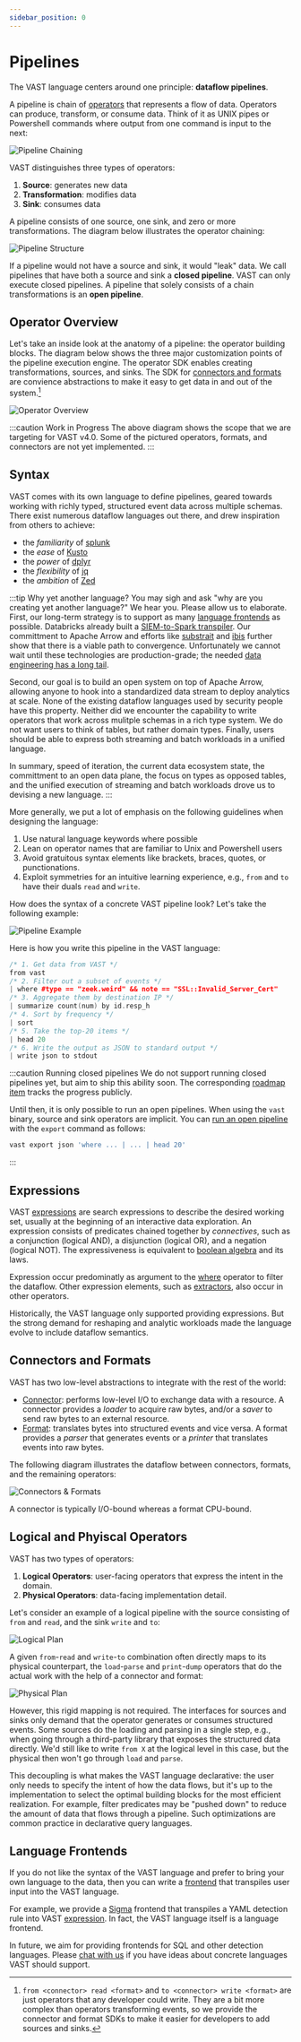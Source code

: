 ```yaml
---
sidebar_position: 0
---
```


# Pipelines

The VAST language centers around one principle: **dataflow pipelines**.

A pipeline is chain of [operators](operators) that represents a flow of data.
Operators can produce, transform, or consume data. Think of it as UNIX pipes or
Powershell commands where output from one command is input to the next:

![Pipeline Chaining](pipeline-chaining.excalidraw.svg)

VAST distinguishes three types of operators:

1. **Source**: generates new data
2. **Transformation**: modifies data
3. **Sink**: consumes data

A pipeline consists of one source, one sink, and zero or more transformations.
The diagram below illustrates the operator chaining:

![Pipeline Structure](pipeline-structure.excalidraw.svg)

If a pipeline would not have a source and sink, it would "leak" data. We call
pipelines that have both a source and sink a **closed pipeline**. VAST can only
execute closed pipelines. A pipeline that solely consists of a chain
transformations is an **open pipeline**.

## Operator Overview

Let's take an inside look at the anatomy of a pipeline: the operator building
blocks. The diagram below shows the three major customization points of the
pipeline execution engine. The operator SDK enables creating transformations,
sources, and sinks. The SDK for [connectors and
formats](#connectors-and-formats) are convience abstractions to make it easy to
get data in and out of the system.[^1]

[^1]: `from <connector> read <format>` and `to <connector> write <format>` are
      just operators that any developer could write. They are a bit more complex
      than operators transforming events, so we provide the connector and format
      SDKs to make it easier for developers to add sources and sinks.

![Operator Overview](operator-overview.excalidraw.svg)

:::caution Work in Progress
The above diagram shows the scope that we are targeting for VAST v4.0. Some of
the pictured operators, formats, and connectors are not yet implemented.
:::

## Syntax

VAST comes with its own language to define pipelines, geared towards working
with richly typed, structured event data across multiple schemas. There exist
numerous dataflow languages out there, and drew inspiration from others to
achieve:

- the *familiarity* of [splunk](https://splunk.com)
- the *ease* of [Kusto](https://github.com/microsoft/Kusto-Query-Language)
- the *power* of [dplyr](https://dplyr.tidyverse.org/)
- the *flexibility* of [jq](https://stedolan.github.io/jq/)
- the *ambition* of [Zed](https://zed.brimdata.io/)

:::tip Why yet another language?
You may sigh and ask "why are you creating yet another language?" We hear you.
Please allow us to elaborate. First, our long-term strategy is to support as
many [language frontends](#language-frontends) as possible. Databricks already
built a [SIEM-to-Spark
transpiler](https://github.com/databrickslabs/transpiler). Our committment to
Apache Arrow and efforts like [substrait](https://substrait.io/) and
[ibis](https://ibis-project.org/) further show that there is a viable path to
convergence. Unfortunately we cannot wait until these technologies are
production-grade; the needed [data engineering has a long
tail](/blog/parquet-and-feather-data-engineering-woes).

Second, our goal is to build an open system on top of Apache Arrow, allowing
anyone to hook into a standardized data stream to deploy analytics at scale.
None of the existing dataflow languages used by security people have this
property. Neither did we encounter the capability to write operators that work
across mulitple schemas in a rich type system. We do not want users to think of
tables, but rather domain types. Finally, users should be able to express both
streaming and batch workloads in a unified language.

In summary, speed of iteration, the current data ecosystem state, the
committment to an open data plane, the focus on types as opposed tables, and the
unified execution of streaming and batch workloads drove us to devising a new
language.
:::

More generally, we put a lot of emphasis on the following guidelines when
designing the language:

1. Use natural language keywords where possible
2. Lean on operator names that are familiar to Unix and Powershell users
3. Avoid gratuitous syntax elements like brackets, braces, quotes, or
   punctionations.
4. Exploit symmetries for an intuitive learning experience, e.g., `from` and
   `to` have their duals `read` and `write`.

How does the syntax of a concrete VAST pipeline look? Let's take the following
example:

![Pipeline Example](pipeline-example.excalidraw.svg)

Here is how you write this pipeline in the VAST language:

```cpp
/* 1. Get data from VAST */
from vast
/* 2. Filter out a subset of events */
| where #type == "zeek.weird" && note == "SSL::Invalid_Server_Cert"
/* 3. Aggregate them by destination IP */
| summarize count(num) by id.resp_h
/* 4. Sort by frequency */
| sort
/* 5. Take the top-20 items */
| head 20
/* 6. Write the output as JSON to standard output */
| write json to stdout
```

:::caution Running closed pipelines
We do not support running closed pipelines yet, but aim to ship this ability
soon. The corresponding [roadmap
item](https://github.com/tenzir/public-roadmap/issues/18) tracks the progress
publicly.

Until then, it is only possible to run an open pipelines. When using the `vast`
binary, source and sink operators are implicit. You can [run an open
pipeline](../use/export/README.md) with the `export` command as follows:

```bash
vast export json 'where ... | ... | head 20'
```
:::

## Expressions

VAST [expressions](expressions) are search expressions to describe the desired
working set, usually at the beginning of an interactive data exploration. An
expression consists of predicates chained together by *connectives*, such as a
conjunction (logical AND), a disjunction (logical OR), and a negation (logical
NOT). The expressiveness is equivalent to [boolean
algebra](https://en.wikipedia.org/wiki/Boolean_algebra) and its laws.

Expression occur predominatly as argument to the
[where](operators/transformations/where.md) operator to filter the dataflow.
Other expression elements, such as [extractors](expressions#extractors), also
occur in other operators.

Historically, the VAST language only supported providing expressions. But the
strong demand for reshaping and analytic workloads made the language evolve to
include dataflow semantics.

## Connectors and Formats

VAST has two low-level abstractions to integrate with the rest of the world:

- [Connector](connectors): performs low-level I/O to exchange data with a
  resource. A connector provides a *loader* to acquire raw bytes, and/or a
  *saver* to send raw bytes to an external resource.
- [Format](formats): translates bytes into structured events and vice versa.
  A format provides a *parser* that generates events or a *printer* that
  translates events into raw bytes.

The following diagram illustrates the dataflow between connectors, formats, and
the remaining operators:

![Connectors & Formats](connector-format.excalidraw.svg)

A connector is typically I/O-bound whereas a format CPU-bound.

## Logical and Phyiscal Operators

VAST has two types of operators:

1. **Logical Operators**: user-facing operators that express the intent in the
   domain.
2. **Physical Operators**: data-facing implementation detail.

Let's consider an example of a logical pipeline with the source consisting of
`from` and `read`, and the sink `write` and `to`:

![Logical Plan](operator-logical.excalidraw.svg)

A given `from`-`read` and `write`-`to` combination often directly maps to its
physical counterpart, the `load`-`parse` and `print`-`dump` operators that do
the actual work with the help of a connector and format:  

![Physical Plan](operator-physical.excalidraw.svg)

However, this rigid mapping is not required. The interfaces for sources and
sinks only demand that the operator generates or consumes structured events.
Some sources do the loading and parsing in a single step, e.g., when going
through a third-party library that exposes the structured data directly. We'd
still like to write `from X` at the logical level in this case, but the physical
then won't go through `load` and `parse`.

This decoupling is what makes the VAST language declarative: the user only needs
to specify the intent of how the data flows, but it's up to the implementation
to select the optimal building blocks for the most efficient realization. For
example, filter predicates may be "pushed down" to reduce the amount of data
that flows through a pipeline. Such optimizations are common practice in
declarative query languages.

## Language Frontends

If you do not like the syntax of the VAST language and prefer to bring your own
language to the data, then you can write a [frontend](frontends) that transpiles
user input into the VAST language.

For example, we provide a [Sigma](frontends/sigma) frontend that transpiles a
YAML detection rule into VAST [expression](expressions). In fact, the VAST
language itself is a language frontend.

In future, we aim for providing frontends for SQL and other detection languages.
Please [chat with us](/discord) if you have ideas about concrete languages VAST
should support.
